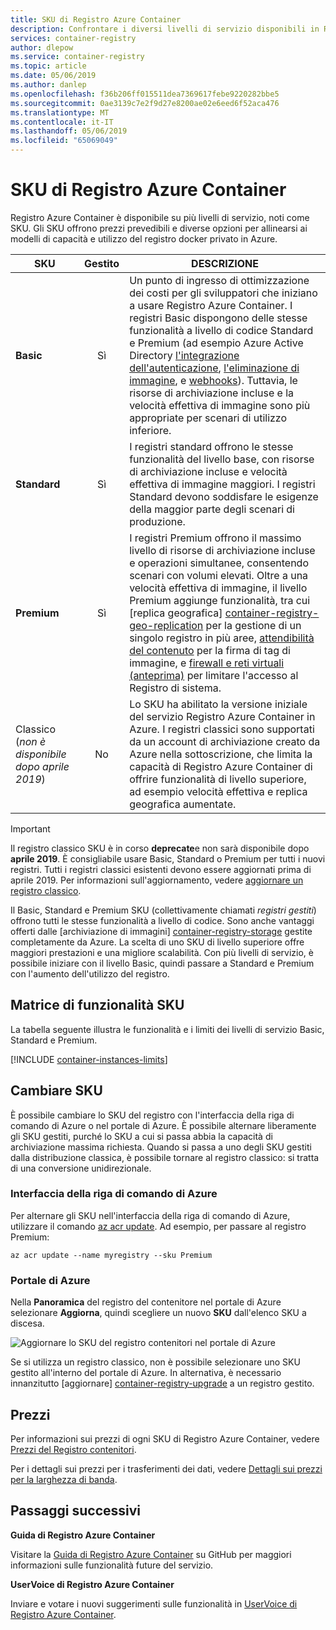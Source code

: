 ```yaml
---
title: SKU di Registro Azure Container
description: Confrontare i diversi livelli di servizio disponibili in Registro Azure Container.
services: container-registry
author: dlepow
ms.service: container-registry
ms.topic: article
ms.date: 05/06/2019
ms.author: danlep
ms.openlocfilehash: f36b206ff015511dea7369617febe9220282bbe5
ms.sourcegitcommit: 0ae3139c7e2f9d27e8200ae02e6eed6f52aca476
ms.translationtype: MT
ms.contentlocale: it-IT
ms.lasthandoff: 05/06/2019
ms.locfileid: "65069049"
---
```

# <a name="azure-container-registry-skus"></a>SKU di Registro Azure Container

Registro Azure Container è disponibile su più livelli di servizio, noti come SKU. Gli SKU offrono prezzi prevedibili e diverse opzioni per allinearsi ai modelli di capacità e utilizzo del registro docker privato in Azure.

| SKU | Gestito | DESCRIZIONE |
| --- | :-------: | ----------- |
| **Basic** | Sì | Un punto di ingresso di ottimizzazione dei costi per gli sviluppatori che iniziano a usare Registro Azure Container. I registri Basic dispongono delle stesse funzionalità a livello di codice Standard e Premium (ad esempio Azure Active Directory [l'integrazione dell'autenticazione](container-registry-authentication.md#individual-login-with-azure-ad), [l'eliminazione di immagine][container-registry-delete], e [webhooks][container-registry-webhook]). Tuttavia, le risorse di archiviazione incluse e la velocità effettiva di immagine sono più appropriate per scenari di utilizzo inferiore. |
| **Standard** | Sì | I registri standard offrono le stesse funzionalità del livello base, con risorse di archiviazione incluse e velocità effettiva di immagine maggiori. I registri Standard devono soddisfare le esigenze della maggior parte degli scenari di produzione. |
| **Premium** | Sì | I registri Premium offrono il massimo livello di risorse di archiviazione incluse e operazioni simultanee, consentendo scenari con volumi elevati. Oltre a una velocità effettiva di immagine, il livello Premium aggiunge funzionalità, tra cui [replica geografica] [ container-registry-geo-replication] per la gestione di un singolo registro in più aree, [attendibilità del contenuto](container-registry-content-trust.md) per la firma di tag di immagine, e [firewall e reti virtuali (anteprima)](container-registry-vnet.md) per limitare l'accesso al Registro di sistema. |
|  Classico (*non è disponibile dopo aprile 2019*) | No  | Lo SKU ha abilitato la versione iniziale del servizio Registro Azure Container in Azure. I registri classici sono supportati da un account di archiviazione creato da Azure nella sottoscrizione, che limita la capacità di Registro Azure Container di offrire funzionalità di livello superiore, ad esempio velocità effettiva e replica geografica aumentate. |

> [!IMPORTANT]
> Il registro classico SKU è in corso **deprecate**e non sarà disponibile dopo **aprile 2019**. È consigliabile usare Basic, Standard o Premium per tutti i nuovi registri. Tutti i registri classici esistenti devono essere aggiornati prima di aprile 2019. Per informazioni sull'aggiornamento, vedere [aggiornare un registro classico][container-registry-upgrade].

Il Basic, Standard e Premium SKU (collettivamente chiamati *registri gestiti*) offrono tutti le stesse funzionalità a livello di codice. Sono anche vantaggi offerti dalle [archiviazione di immagini] [ container-registry-storage] gestite completamente da Azure. La scelta di uno SKU di livello superiore offre maggiori prestazioni e una migliore scalabilità. Con più livelli di servizio, è possibile iniziare con il livello Basic, quindi passare a Standard e Premium con l'aumento dell'utilizzo del registro.

## <a name="sku-feature-matrix"></a>Matrice di funzionalità SKU

La tabella seguente illustra le funzionalità e i limiti dei livelli di servizio Basic, Standard e Premium.

[!INCLUDE [container-instances-limits](../../includes/container-registry-limits.md)]

## <a name="changing-skus"></a>Cambiare SKU

È possibile cambiare lo SKU del registro con l'interfaccia della riga di comando di Azure o nel portale di Azure. È possibile alternare liberamente gli SKU gestiti, purché lo SKU a cui si passa abbia la capacità di archiviazione massima richiesta. Quando si passa a uno degli SKU gestiti dalla distribuzione classica, è possibile tornare al registro classico: si tratta di una conversione unidirezionale.

### <a name="azure-cli"></a>Interfaccia della riga di comando di Azure

Per alternare gli SKU nell'interfaccia della riga di comando di Azure, utilizzare il comando [az acr update][az-acr-update]. Ad esempio, per passare al registro Premium:

```azurecli
az acr update --name myregistry --sku Premium
```

### <a name="azure-portal"></a>Portale di Azure

Nella **Panoramica** del registro del contenitore nel portale di Azure selezionare **Aggiorna**, quindi scegliere un nuovo **SKU** dall'elenco SKU a discesa.

![Aggiornare lo SKU del registro contenitori nel portale di Azure][update-registry-sku]

Se si utilizza un registro classico, non è possibile selezionare uno SKU gestito all'interno del portale di Azure. In alternativa, è necessario innanzitutto [aggiornare] [ container-registry-upgrade] a un registro gestito.

## <a name="pricing"></a>Prezzi

Per informazioni sui prezzi di ogni SKU di Registro Azure Container, vedere [Prezzi del Registro contenitori][container-registry-pricing].

Per i dettagli sui prezzi per i trasferimenti dei dati, vedere [Dettagli sui prezzi per la larghezza di banda](https://azure.microsoft.com/pricing/details/bandwidth/). 

## <a name="next-steps"></a>Passaggi successivi

**Guida di Registro Azure Container**

Visitare la [Guida di Registro Azure Container][acr-roadmap] su GitHub per maggiori informazioni sulle funzionalità future del servizio.

**UserVoice di Registro Azure Container**

Inviare e votare i nuovi suggerimenti sulle funzionalità in [UserVoice di Registro Azure Container][container-registry-uservoice].

<!-- IMAGES -->
[update-registry-sku]: ./media/container-registry-skus/update-registry-sku.png

<!-- LINKS - External -->
[acr-roadmap]: https://aka.ms/acr/roadmap
[container-registry-pricing]: https://azure.microsoft.com/pricing/details/container-registry/
[container-registry-uservoice]: https://feedback.azure.com/forums/903958-azure-container-registry

<!-- LINKS - Internal -->
[az-acr-update]: /cli/azure/acr#az-acr-update
[container-registry-geo-replication]: container-registry-geo-replication.md
[container-registry-upgrade]: container-registry-upgrade.md
[container-registry-storage]: container-registry-storage.md
[container-registry-delete]: container-registry-delete.md
[container-registry-webhook]: container-registry-webhook.md
